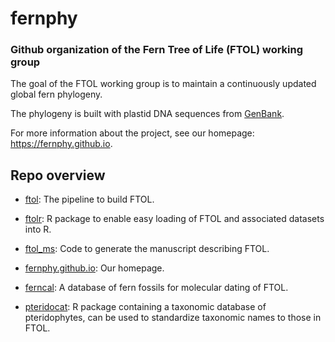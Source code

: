 # fernphy

### Github organization of the Fern Tree of Life (FTOL) working group

The goal of the FTOL working group is to maintain a continuously updated global fern phylogeny.

The phylogeny is built with plastid DNA sequences from [GenBank](https://www.ncbi.nlm.nih.gov/genbank/).

For more information about the project, see our homepage: https://fernphy.github.io.

## Repo overview

- [ftol](https://github.com/fernphy/ftol): The pipeline to build FTOL.

- [ftolr](https://github.com/fernphy/ftolr): R package to enable easy loading of FTOL and associated datasets into R.

- [ftol_ms](https://github.com/fernphy/ftol_ms): Code to generate the manuscript describing FTOL.

- [fernphy.github.io](https://github.com/fernphy/fernphy.github.io): Our homepage.

- [ferncal](https://github.com/fernphy/ferncal): A database of fern fossils for molecular dating of FTOL.

- [pteridocat](https://github.com/fernphy/pteridocat): R package containing a taxonomic database of pteridophytes, can be used to standardize taxonomic names to those in FTOL.
